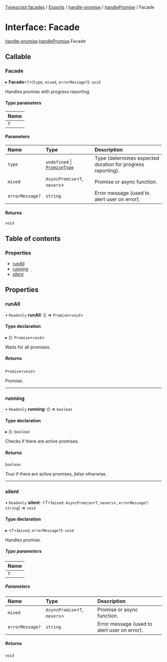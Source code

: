[Typescript facades](../index.md) / [Exports](../modules.md) / [handle-promise](../modules/handle_promise.md) / [handlePromise](../modules/handle_promise.handlePromise.md) / Facade

# Interface: Facade

[handle-promise](../modules/handle_promise.md).[handlePromise](../modules/handle_promise.handlePromise.md).Facade

## Callable

### Facade

▸ **Facade**<`T`\>(`type`, `mixed`, `errorMessage?`): `void`

Handles promise with progress reporting.

#### Type parameters

| Name |
| :------ |
| `T` |

#### Parameters

| Name | Type | Description |
| :------ | :------ | :------ |
| `type` | `undefined` \| [`PromiseType`](../enums/types.PromiseType.md) | Type (determines expected duration for progress reporting). |
| `mixed` | `AsyncPromise`<`T`, `nevers`\> | Promise or async function. |
| `errorMessage?` | `string` | Error message (used to alert user on error). |

#### Returns

`void`

## Table of contents

### Properties

- [runAll](handle_promise.handlePromise.Facade.md#runall)
- [running](handle_promise.handlePromise.Facade.md#running)
- [silent](handle_promise.handlePromise.Facade.md#silent)

## Properties

### runAll

• `Readonly` **runAll**: () => `Promise`<`void`\>

#### Type declaration

▸ (): `Promise`<`void`\>

Waits for all promises.

##### Returns

`Promise`<`void`\>

Promise.

___

### running

• `Readonly` **running**: () => `boolean`

#### Type declaration

▸ (): `boolean`

Checks if there are active promises.

##### Returns

`boolean`

_True_ if there are active promises, _false_ otherwise.

___

### silent

• `Readonly` **silent**: <T\>(`mixed`: `AsyncPromise`<`T`, `nevers`\>, `errorMessage?`: `string`) => `void`

#### Type declaration

▸ <`T`\>(`mixed`, `errorMessage?`): `void`

Handles promise.

##### Type parameters

| Name |
| :------ |
| `T` |

##### Parameters

| Name | Type | Description |
| :------ | :------ | :------ |
| `mixed` | `AsyncPromise`<`T`, `nevers`\> | Promise or async function. |
| `errorMessage?` | `string` | Error message (used to alert user on error). |

##### Returns

`void`

